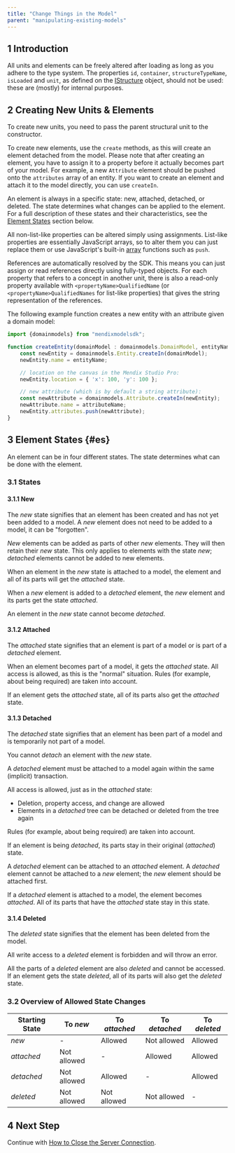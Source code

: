 ```yaml
---
title: "Change Things in the Model"
parent: "manipulating-existing-models"
---
```


## 1 Introduction

All units and elements can be freely altered after loading as long as you adhere to the type system. The properties `id`, `container`, `structureTypeName`, `isLoaded` and `unit`, as defined on the [IStructure](https://apidocs.mendix.com/modelsdk/latest/interfaces/istructure.html) object, should not be used: these are (mostly) for internal purposes.

## 2 Creating New Units & Elements

To create new units, you need to pass the parent structural unit to the constructor.

To create new elements, use the `create` methods, as this will create an element detached from the model. Please note that after creating an element, you have to assign it to a property before it actually becomes part of your model. For example, a new `Attribute` element should be pushed onto the `attributes` array of an entity. If you want to create an element and attach it to the model directly, you can use `createIn`. 

An element is always in a specific state: new, attached, detached, or deleted. The state determines what changes can be applied to the element. For a full description of these states and their characteristics, see the [Element States](#es) section below.

All non-list-like properties can be altered simply using assignments. List-like properties are essentially JavaScript arrays, so to alter them you can just replace them or use JavaScript's built-in [array](https://developer.mozilla.org/en-US/docs/Web/JavaScript/Reference/Global_Objects/Array) functions such as `push`.

References are automatically resolved by the SDK. This means you can just assign or read references directly using fully-typed objects. For each property that refers to a concept in another unit, there is also a read-only property available with `<propertyName>QualifiedName` (or `<propertyName>QualifiedNames` for list-like properties) that gives the string representation of the references.

The following example function creates a new entity with an attribute given a domain model:

```js
import {domainmodels} from "mendixmodelsdk";

function createEntity(domainModel : domainmodels.DomainModel, entityName : string, attributeName : string) {
    const newEntity = domainmodels.Entity.createIn(domainModel);
	newEntity.name = entityName;

	// location on the canvas in the Mendix Studio Pro:
	newEntity.location = { 'x': 100, 'y': 100 };

    // new attribute (which is by default a string attribute):
    const newAttribute = domainmodels.Attribute.createIn(newEntity);
	newAttribute.name = attributeName;
	newEntity.attributes.push(newAttribute);
}
```

## 3 Element States {#es}

An element can be in four different states. The state determines what can be done with the element.

### 3.1 States

#### 3.1.1 New

The *new* state signifies that an element has been created and has not yet been added to a model. A *new* element does not need to be added to a model, it can be "forgotten".

*New* elements can be added as parts of other *new* elements. They will then retain their *new* state. This only applies to elements with
the state *new*; *detached* elements cannot be added to new elements.

When an element in the *new* state is attached to a model, the element and all of its parts will get the *attached* state.

When a *new* element is added to a *detached* element, the *new* element and its parts get the state *attached*.

An element in the *new* state cannot become *detached*.

#### 3.1.2 Attached

The *attached* state signifies that an element is part of a model or is part of a *detached* element.

When an element becomes part of a model, it gets the *attached* state. All access is allowed, as this is the "normal" situation. Rules (for example, about being required) are taken into account.

If an element gets the *attached* state, all of its parts also get the *attached* state.

#### 3.1.3 Detached

The *detached* state signifies that an element has been part of a model and is temporarily not part of a model.

You cannot *detach* an element with the *new* state.

A *detached* element must be attached to a model again within the same (implicit) transaction.

All access is allowed, just as in the *attached* state:

* Deletion, property access, and change are allowed
* Elements in a *detached* tree can be detached or deleted from the tree again

Rules (for example, about being required) are taken into account.

If an element is being *detached*, its parts stay in their original (*attached*) state.

A *detached* element can be attached to an *attached* element. A *detached* element cannot be attached to a *new* element; the *new* element should be attached first.

If a *detached* element is attached to a model, the element becomes *attached*. All of its parts that have the *attached* state stay in this state.

#### 3.1.4 Deleted

The *deleted* state signifies that the element has been deleted from the model.

All write access to a *deleted* element is forbidden and will throw an error.

All the parts of a *deleted* element are also *deleted* and cannot be accessed. If an element gets the state *deleted*, all of its parts will also get the *deleted* state.

### 3.2 Overview of Allowed State Changes

| Starting State | To *new*    | To *attached* | To *detached* | To *deleted* |
|---|---|---|---|---|
| *new*       | -           | Allowed       | Not allowed   | Allowed |
| *attached*  | Not allowed | -             | Allowed       | Allowed |
| *detached*  | Not allowed | Allowed       | -             | Allowed |
| *deleted*   | Not allowed | Not allowed   | Not allowed   | -       |

## 4 Next Step

Continue with [How to Close the Server Connection](closing-the-server-connection).
